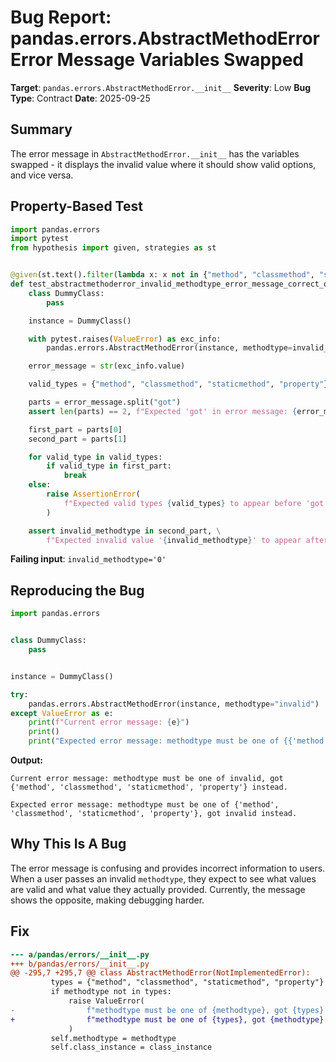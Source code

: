 # Bug Report: pandas.errors.AbstractMethodError Error Message Variables Swapped

**Target**: `pandas.errors.AbstractMethodError.__init__`
**Severity**: Low
**Bug Type**: Contract
**Date**: 2025-09-25

## Summary

The error message in `AbstractMethodError.__init__` has the variables swapped - it displays the invalid value where it should show valid options, and vice versa.

## Property-Based Test

```python
import pandas.errors
import pytest
from hypothesis import given, strategies as st


@given(st.text().filter(lambda x: x not in {"method", "classmethod", "staticmethod", "property"}))
def test_abstractmethoderror_invalid_methodtype_error_message_correct_order(invalid_methodtype):
    class DummyClass:
        pass

    instance = DummyClass()

    with pytest.raises(ValueError) as exc_info:
        pandas.errors.AbstractMethodError(instance, methodtype=invalid_methodtype)

    error_message = str(exc_info.value)

    valid_types = {"method", "classmethod", "staticmethod", "property"}

    parts = error_message.split("got")
    assert len(parts) == 2, f"Expected 'got' in error message: {error_message}"

    first_part = parts[0]
    second_part = parts[1]

    for valid_type in valid_types:
        if valid_type in first_part:
            break
    else:
        raise AssertionError(
            f"Expected valid types {valid_types} to appear before 'got', but error message is: {error_message}"
        )

    assert invalid_methodtype in second_part, \
        f"Expected invalid value '{invalid_methodtype}' to appear after 'got', but error message is: {error_message}"
```

**Failing input**: `invalid_methodtype='0'`

## Reproducing the Bug

```python
import pandas.errors


class DummyClass:
    pass


instance = DummyClass()

try:
    pandas.errors.AbstractMethodError(instance, methodtype="invalid")
except ValueError as e:
    print(f"Current error message: {e}")
    print()
    print("Expected error message: methodtype must be one of {{'method', 'classmethod', 'staticmethod', 'property'}}, got invalid instead.")
```

**Output:**
```
Current error message: methodtype must be one of invalid, got {'method', 'classmethod', 'staticmethod', 'property'} instead.

Expected error message: methodtype must be one of {'method', 'classmethod', 'staticmethod', 'property'}, got invalid instead.
```

## Why This Is A Bug

The error message is confusing and provides incorrect information to users. When a user passes an invalid `methodtype`, they expect to see what values are valid and what value they actually provided. Currently, the message shows the opposite, making debugging harder.

## Fix

```diff
--- a/pandas/errors/__init__.py
+++ b/pandas/errors/__init__.py
@@ -295,7 +295,7 @@ class AbstractMethodError(NotImplementedError):
         types = {"method", "classmethod", "staticmethod", "property"}
         if methodtype not in types:
             raise ValueError(
-                f"methodtype must be one of {methodtype}, got {types} instead."
+                f"methodtype must be one of {types}, got {methodtype} instead."
             )
         self.methodtype = methodtype
         self.class_instance = class_instance
```